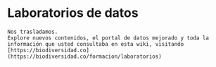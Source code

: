 # Laboratorios de datos

``` warning
Nos trasladamos.
Explore nuevos contenidos, el portal de datos mejorado y toda la información que usted consultaba en esta wiki, visitando [https://biodiversidad.co](https://biodiversidad.co/formacion/laboratorios)
```
